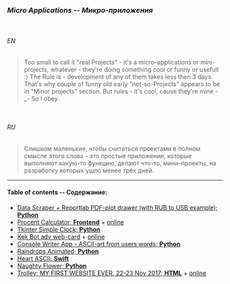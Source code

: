 ### _Micro Applications_ -- _Микро-приложения_


<br>


###### *EN*


> Too small to call it "real Projects" - it's a micro-applications or mini-projects, whatever - they're doing something cool or funny or usefull :) The Rule is - development of any of them takes less then 3 days. That's why couple of funny old early "not-so-Projects" appears to be in "Minor projects" section. But rules - it's cool, cause they're mine -_- So I obey.


<br>


###### *RU*

> Слишком маленькие, чтобы считаться проектами в полном смысле этого слова - это простые приложения, которые выполняют какую-то функцию, делают что-то, мини-проекты, на разработку которых ушло менее трёх дней.

___


#### Table of contents -- Содержание:

+ [Data Scraper + Reportlab PDF-plot drawer (with RUB to USB example); __Python__](pdf_plot/ "2019")
+ [Procent Calculator; __Frontend__](proc_calc/ "2019") + [online](https://ripssr.github.io/proc_calc/)
+ [Tkinter Simple Clock; __Python__](my_clock.py "2019")
+ [Kek Bot adv web-card](kek_adv/ "2020") + [online](https://fun42.github.io/dick-of-jesus/)
+ [Console Writer App - ASCII-art from users words; __Python__](console_writer.py "2019")
+ [Raindrops Animated; __Python__](raindrops/ "2018")
+ [Heart ASCII; __Swift__](app_heart/ "2019")
+ [Naughty Flower; __Python__](flower.py "2019")
+ [Trolley; MY FIRST WEBSITE EVER, 22-23 Nov 2017; __HTML__](trolley/ "2017") + [online](https://ripssr.github.io/trolley/)

